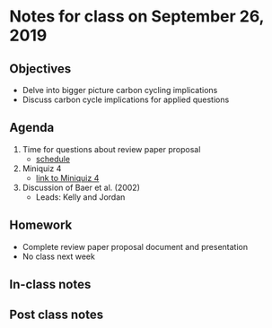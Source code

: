 # Notes for class on September 26, 2019

## Objectives
* Delve into bigger picture carbon cycling implications
* Discuss carbon cycle implications for applied questions

## Agenda
1. Time for questions about review paper proposal
	- [schedule](../Review_proposals/review_proposal_schedule.md)
2. Miniquiz 4
	- [link to Miniquiz 4](../Mini_Quizzes/miniquiz4_09.26.19.pdf)
3. Discussion of Baer et al. (2002)
	- Leads: Kelly and Jordan

## Homework
* Complete review paper proposal document and presentation
* No class next week

## In-class notes

## Post class notes